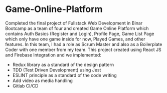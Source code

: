# Game-Online-Platform
Completed the final project of Fullstack Web Development in Binar Bootcamp as a team of four and created Game Online Platform which contains Auth Basics (Register and Login), Profile Page, Game List Page which only have one game inside for now, Played Games, and other features.
In this team, I had a role as Scrum Master and also as a Boilerplate Coder with one member from my team.
This project created using React JS and Firebase Integration and we implemented:
- Redux library as a standard of the design pattern
- TDD (Test Driven Development) using Jest
- ESLINT principle as a standard of the code writing
- Add video as media handling
- Gitlab CI/CD
